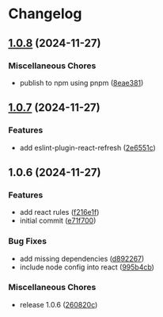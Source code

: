 # Changelog

## [1.0.8](https://github.com/mayconfsousa/eslint-config-nebula/compare/v1.0.7...v1.0.8) (2024-11-27)


### Miscellaneous Chores

* publish to npm using pnpm ([8eae381](https://github.com/mayconfsousa/eslint-config-nebula/commit/8eae3813c31eb727cc235d03e6bf4c4b486ed006))

## [1.0.7](https://github.com/mayconfsousa/eslint-config-nebula/compare/v1.0.6...v1.0.7) (2024-11-27)


### Features

* add eslint-plugin-react-refresh ([2e6551c](https://github.com/mayconfsousa/eslint-config-nebula/commit/2e6551c3db7a3f7d26dfb77c441a8d43d3c223c8))

## 1.0.6 (2024-11-27)


### Features

* add react rules ([f216e1f](https://github.com/mayconfsousa/eslint-config-nebula/commit/f216e1f067f8a986881a7e4ac732c1d7e094c45d))
* initial commit ([e71f700](https://github.com/mayconfsousa/eslint-config-nebula/commit/e71f7001d0dbc91a7ac0480118445970ae6cc8dd))


### Bug Fixes

* add missing dependencies ([d892267](https://github.com/mayconfsousa/eslint-config-nebula/commit/d892267acda563336af687b9bc1283955bc470c6))
* include node config into react ([995b4cb](https://github.com/mayconfsousa/eslint-config-nebula/commit/995b4cb2bf104a604b5463ca4ddb2124f37db444))


### Miscellaneous Chores

* release 1.0.6 ([260820c](https://github.com/mayconfsousa/eslint-config-nebula/commit/260820c791038837920a03e37b4525e928a073a2))
